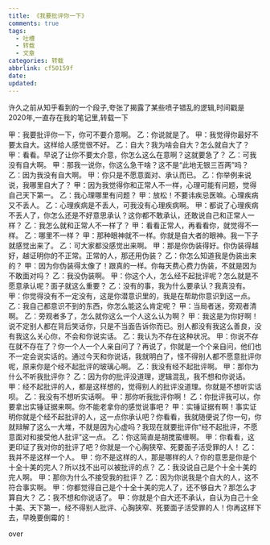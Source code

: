 ```yaml
---
title: 《我要批评你一下》
comments: true
tags:
  - 吐槽
  - 转载
  - 文章
categories: 转载
abbrlink: cf50159f
date:
updated:
---
```

许久之前从知乎看到的一个段子,夸张了揭露了某些喷子错乱的逻辑,时间戳是2020年,一直存在我的笔记里,转载一下<!--more-->

甲：我要批评你一下，你可不要介意啊。
乙：你说就是了。
甲：我觉得你最好不要太自大。这样给人感觉很不好。
乙：自大？我为啥会自大？怎么就自大了？
甲：看看。早说了让你不要太介意，你怎么这么在意啊？这就要急了？
乙：可我没有自大啊。
甲：那我一说你，你这么急干啥？这不是“此地无银三百两”吗？
乙：因为我没有自大啊。
甲：你只是不愿意面对、承认而已。
乙：你举例来说说，我哪里自大了？
甲：因为我觉得你和正常人不一样，心理可能有问题，觉得自己天下第一。
乙：我心理哪里有问题？
甲：放松！不要讳疾忌医嘛。心理疾病又不丢人。
乙：心理疾病是不丢人，可我没有心理疾病啊。
甲：都说了心理疾病不丢人了，你怎么还是不好意思承认？这你都不敢承认，还敢说自己和正常人一样？
乙：我怎么就和正常人不一样了？
甲：看看正常人，再看看你，就觉得不一样。
乙：哪里不一样？
甲：那种眼神就不一样。你就是自大者的眼神。我一下子就感觉出来了。
乙：可大家都没感觉出来啊。
甲：那是你伪装得好。你伪装得越好，越证明你的不正常。正常的人，那还用伪装？
乙：你怎么知道我是伪装出来的？
甲：因为你伪装得太像了！跟真的一样。你每天费心费力伪装，不就是因为不敢面对吗？
乙：我没伪装啊。
甲：你这个人，怎么经不起批评呢？怎么就是不愿意承认呢？面子就这么重要？
乙：没有的事，我为什么要承认？我真没有。
甲：你觉得没有不一定没有，这是你潜意识里的，我是在帮助你意识到这一点。
乙：我自己都意识不到的东西，你怎么能这么肯定呢？
甲：当局者迷，旁观者清啊。
乙：旁观者多了，怎么就你这么一个人这么认为啊？
甲：我这是为你好啊！说不定别人都在背后笑话你，只是不当面告诉你而已。别人都没有我这么善良，没有我这么关心你，不会和你说实话。
乙：我认为不存在这种状况。
甲：你说不存在就不存在了？你一个人一个人亲自问了？再说了，你就是一个个亲自问，他们也不一定会说实话的。通过今天和你说话，我就明白了，怪不得别人都不愿意批评你呢，原来你是个经不起批评的玻璃心啊。
乙：我没有经不起批评啊。
甲：那你为什么不听我批评你？
乙：因为你的批评没道理，逻辑混乱，我不想和你说话。
甲：经不起批评的人，都是这样想的，觉得别人的批评没道理。你就是不想听实话呗。
乙：我没有不想听实话啊。
甲：那你听我批评你啊！
乙：你批评我可以，你要拿出实锤证据来啊。你不能老拿你的感觉说事吧？
甲：实锤证据有啊！事实证明你就是个经不起批评的人，这一点你承认吧？你看看，我就随便说了你一句，你就辩解了这么一大堆，不就是因为心虚吗？我现在就要批评你“经不起批评，不愿意面对和接受他人批评”这一点。
乙：你这简直是胡搅蛮缠啊。
甲：你看看，这更印证了我对你的批评了吧？你就是一个心胸狭窄、死要面子活受罪的人！
乙：我并不是这样一个人。
甲：你不是这样的人，那是哪样的人？你的意思是你是个十全十美的完人？所以找不出可以被批评的点？
乙：我没说自己是个十全十美的完人啊。
甲：那你为什么不接受我的批评？
乙：因为你说我是个自大的人，这不符合事实啊。
甲：你都觉得自己是个十全十美的完人了，还不够自大？那怎么才算自大？
乙：我不想和你说话了。
甲：你就是个自大还不承认，自认为自己十全十美、天下第一，经不得别人批评、心胸狭窄、死要面子活受罪的人！你再这样下去，早晚要倒霉的！

over
